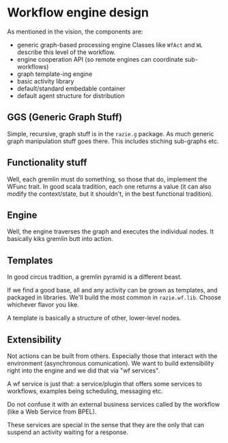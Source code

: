 
Workflow engine design
======================

As mentioned in the vision, the components are:

* generic graph-based processing engine
Classes like <code>WfAct</code> and <code>WL</code> describe this level of the workflow.
* engine cooperation API (so remote engines can coordinate sub-workflows)
* graph template-ing engine
* basic activity library
* default/standard embedable container
* default agent structure for distribution


GGS (Generic Graph Stuff)
-------------------------

Simple, recursive, graph stuff is in the <code>razie.g</code> package. As much generic graph manipulation
stuff goes there. This includes stiching sub-graphs etc.


Functionality stuff
-------------------

Well, each gremlin must do something, so those that do, implement the WFunc trait.
In good scala tradition, each one returns a value (it can also modify the context/state, but it shouldn't,
in the best functional tradition).


Engine
------

Well, the engine traverses the graph and executes the individual nodes. It basically kiks gremlin butt 
into action.


Templates
---------

In good circus tradition, a gremlin pyramid is a different beast.

If we find a good base, all and any activity can be grown as templates, and packaged in libraries. 
We'll build the most common in <code>razie.wf.lib</code>. Choose whichever flavor you like.

A template is basically a structure of other, lower-level nodes.


Extensibility
-------------

Not actions can be built from others. Especially those that interact with the environment (asynchronous
comunication). We want to build extensibility right into the engine and we did that via "wf services".

A wf service is just that: a service/plugin that offers some services to workflows, examples being
scheduling, messaging etc.

Do not confuse it with an external business services called by the workflow (like a Web Service from BPEL).
 
These services are special in the sense that they are the only that can suspend an activity waiting 
for a response.


